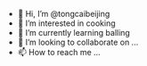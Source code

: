 - 👋 Hi, I’m @tongcaibeijing
- 👀 I’m interested in cooking
- 🌱 I’m currently learning balling
- 💞️ I’m looking to collaborate on ...
- 📫 How to reach me ...

<!---
tongcaibeijing/tongcaibeijing is a ✨ special ✨ repository because its `README.md` (this file) appears on your GitHub profile.
You can click the Preview link to take a look at your changes.
--->

